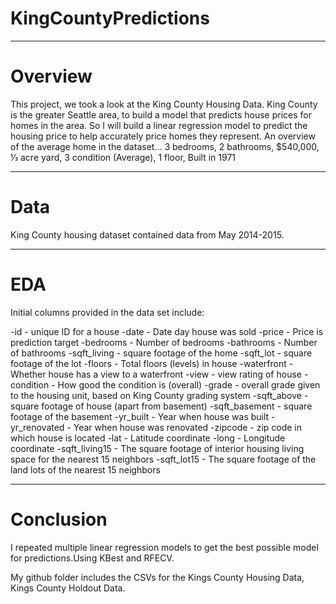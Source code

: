# KingCountyPredictions
---


# Overview

This project, we took a look at the King County Housing Data. King County is the greater Seattle area, to build a model that predicts house prices for homes in the area.
So I will build a linear regression model to predict the housing price to help accurately price homes they represent.
An overview of the average home in the dataset... 3 bedrooms, 2 bathrooms, $540,000, ⅓ acre yard, 3 condition (Average), 1 floor, Built in 1971

---

# Data

King County housing dataset contained data from May 2014-2015.

---

# EDA
Initial columns provided in the data set include:


-id - unique ID for a house
-date - Date day house was sold
-price - Price is prediction target
-bedrooms - Number of bedrooms
-bathrooms - Number of bathrooms
-sqft_living - square footage of the home
-sqft_lot - square footage of the lot
-floors - Total floors (levels) in house
-waterfront - Whether house has a view to a waterfront
-view - view rating of house
-condition - How good the condition is (overall)
-grade - overall grade given to the housing unit, based on King County grading system
-sqft_above - square footage of house (apart from basement)
-sqft_basement - square footage of the basement
-yr_built - Year when house was built
-yr_renovated - Year when house was renovated
-zipcode - zip code in which house is located
-lat - Latitude coordinate
-long - Longitude coordinate
-sqft_living15 - The square footage of interior housing living space for the nearest 15 neighbors
-sqft_lot15 - The square footage of the land lots of the nearest 15 neighbors 

---


# Conclusion
I repeated multiple linear regression models to get the best possible model for predictions.Using
KBest and RFECV.

My github folder includes the CSVs for the Kings County Housing Data, Kings County Holdout Data.

